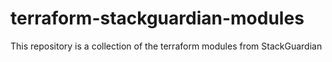 # terraform-stackguardian-modules
This repository is a collection of the terraform modules from StackGuardian

